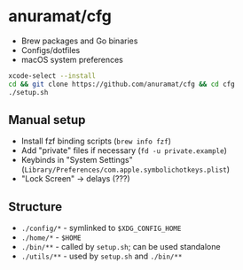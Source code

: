 # anuramat/cfg

- Brew packages and Go binaries
- Configs/dotfiles
- macOS system preferences

```bash
xcode-select --install
cd && git clone https://github.com/anuramat/cfg && cd cfg
./setup.sh
```

## Manual setup
- Install fzf binding scripts (`brew info fzf`)
- Add "private" files if necessary (`fd -u private.example`)
- Keybinds in "System Settings" 
  (`Library/Preferences/com.apple.symbolichotkeys.plist`)
- "Lock Screen" -> delays (???)

## Structure
- `./config/*` - symlinked to `$XDG_CONFIG_HOME`
- `./home/*` - `$HOME`
- `./bin/**` - called by `setup.sh`; can be used standalone
- `./utils/**` - used by `setup.sh` and `./bin/**`
